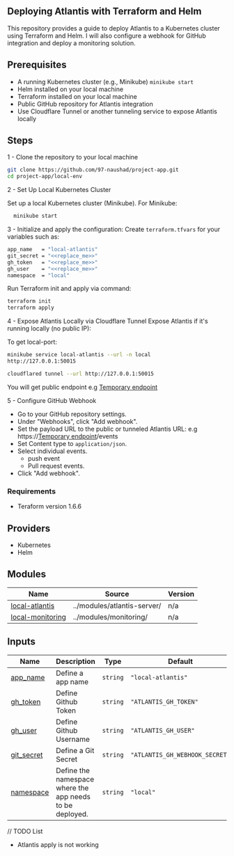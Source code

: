 ## Deploying Atlantis with Terraform and Helm
This repository provides a guide to deploy Atlantis to a Kubernetes cluster using Terraform and Helm. I will also configure a webhook for GitHub integration and deploy a monitoring solution.


## Prerequisites
 - A running Kubernetes cluster (e.g., Minikube) `minikube start`
 - Helm installed on your local machine
 - Terraform installed on your local machine
 - Public GitHub repository for Atlantis integration
 - Use Cloudflare Tunnel or another tunneling service to expose Atlantis locally

## Steps
 1 - Clone the repository to your local machine
      
```bash 
git clone https://github.com/97-naushad/project-app.git
cd project-app/local-env 
```

 2 - Set Up Local Kubernetes Cluster

Set up a local Kubernetes cluster (Minikube). For Minikube:   
```bash
  minikube start
```

 3 - Initialize and apply the configuration:
Create `terraform.tfvars` for your variables such as:

```bash
app_name   = "local-atlantis"
git_secret = "<<replace_me>>"
gh_token   = "<<replace_me>>"
gh_user    = "<<replace_me>>"
namespace  = "local"
```
Run Terraform init and apply via command: 
```bash
terraform init
terraform apply
```
 4 - Expose Atlantis Locally via Cloudflare Tunnel
Expose Atlantis if it's running locally (no public IP):

To get local-port: 
```bash
minikube service local-atlantis --url -n local
http://127.0.0.1:50015
```

```bash
cloudflared tunnel --url http://127.0.0.1:50015
```
You will get public endpoint 
e.g  [Temporary endpoint](https://allowing-el-jet-adjustments.trycloudflare.com/)

5 - Configure GitHub Webhook
 - Go to your GitHub repository settings.
 - Under "Webhooks", click "Add webhook".
 - Set the payload URL to the public or tunneled Atlantis URL:
    e.g https://[Temporary endpoint](https://allowing-el-jet-adjustments.trycloudflare.com/)/events
 - Set Content type to `application/json`.
 - Select individual events.
      - push event  
      - Pull request events.
 - Click "Add webhook".




### Requirements
 - Teraform version 1.6.6

## Providers

- Kubernetes
- Helm

## Modules

| Name | Source | Version |
|------|--------|---------|
| <a name="module_local-atlantis"></a> [local-atlantis](#module\_local-atlantis) | ../modules/atlantis-server/ | n/a |
| <a name="module_local-monitoring"></a> [local-monitoring](#module\_local-monitoring) | ../modules/monitoring/ | n/a |


## Inputs

| Name | Description | Type | Default | Required |
|------|-------------|------|---------|:--------:|
| <a name="input_app_name"></a> [app\_name](#input\_app\_name) | Define a app name | `string` | `"local-atlantis"` | no |
| <a name="input_gh_token"></a> [gh\_token](#input\_gh\_token) | Define Github Token | `string` | `"ATLANTIS_GH_TOKEN"` | no |
| <a name="input_gh_user"></a> [gh\_user](#input\_gh\_user) | Define Github Username | `string` | `"ATLANTIS_GH_USER"` | no |
| <a name="input_git_secret"></a> [git\_secret](#input\_git\_secret) | Define a Git Secret | `string` | `"ATLANTIS_GH_WEBHOOK_SECRET"` | no |
| <a name="input_namespace"></a> [namespace](#input\_namespace) | Define the namespace where the app needs to be deployed. | `string` | `"local"` | no |


// TODO List
 - Atlantis apply is not working 